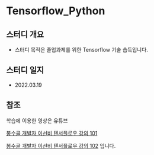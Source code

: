 Tensorflow_Python
==========================

## 스터디 개요

- 스터디 목적은 졸업과제를 위한 Tensorflow 기술 습득입니다.

## 스터디 일지

- 2022.03.19




## 참조


학습에 이용한 영상은 유튜브 

[봉수골 개발자 이선비 텐서플로우 강의 101](https://www.youtube.com/watch?v=auCw6qikSYs&list=PLl1irxoYh2wyLwJutUZx5Q_QEEDZoXBnz)

[봉수골 개발자 이선비 텐서플로우 강의 102](https://www.youtube.com/watch?v=MMEoEJIXd7E&list=PLl1irxoYh2wzOOU9hvJqMYc215wAlxrpp&index=2) 입니다.
